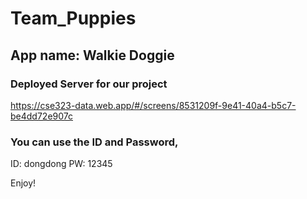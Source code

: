 # Team_Puppies
## App name: Walkie Doggie
### Deployed Server for our project 

https://cse323-data.web.app/#/screens/8531209f-9e41-40a4-b5c7-be4dd72e907c

### You can use the ID and Password,

ID: dongdong
PW: 12345

Enjoy!
